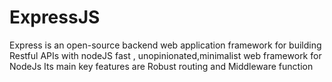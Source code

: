 # ExpressJS
Express is an open-source backend web application framework for building Restful APIs with nodeJS
fast , unopinionated,minimalist web framework for NodeJs
Its main key features are Robust routing and Middleware function
